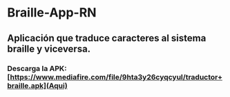 # Braille-App-RN

## Aplicación que traduce caracteres al sistema braille y viceversa. 

### Descarga la APK: [https://www.mediafire.com/file/9hta3y26cyqcyul/traductor+braille.apk](Aqui)


